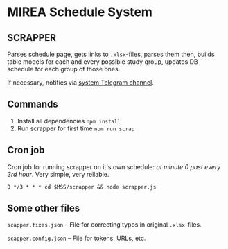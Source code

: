 # MIREA Schedule System

## SCRAPPER

Parses schedule page, gets links to `.xlsx`-files, parses them then, builds table models for each and every possible study group, updates DB schedule for each group of those ones.
<br>

If necessary, notifies via [system Telegram channel](../../tree/logging).


## Commands

1. Install all dependencies `npm install`
2. Run scrapper for first time `npm run scrap`


## Cron job

Cron job for running scrapper on it's own schedule: *at minute 0 past every 3rd hour*. Very simple, very reliable.

`0 */3 * * * cd $MSS/scrapper && node scrapper.js`


## Some other files
`scapper.fixes.json` – File for correcting typos in original `.xlsx`-files.
<br>

`scapper.config.json` – File for tokens, URLs, etc.
